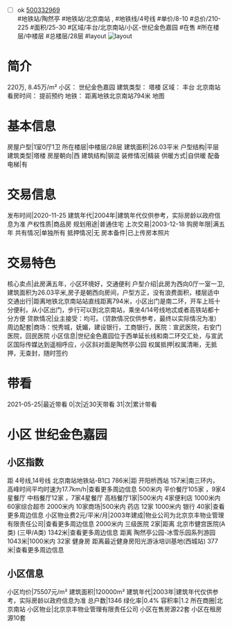 - [ ] ok [500332969](https://bj.5i5j.com/ershoufang/500332969.html)  
 #地铁站/陶然亭 #地铁站/北京南站 ,  #地铁线/4号线
#单价/8-10 #总价/210-225 #面积/25-30   #区域/丰台/北京南站/小区-世纪金色嘉园 #在售 #所在楼层/中楼层 #总楼层/28层 #layout 
![layout](http://image2.5i5j.com//group2/M00/B3/23/CgqJM12fIx-APu8lAAHjAnb8qbA179.jpg_P5.jpg) 
# 简介 
 220万,  8.45万/m² 
小区： 世纪金色嘉园
建筑类型： 塔楼
区域： 丰台 北京南站
看房时间： 提前预约
地铁： 距离地铁北京南站794米 地图
# 基本信息 
 房屋户型|1室0厅1卫
所在楼层|中楼层/28层
建筑面积|26.03平米
户型结构|平层
建筑类型|塔楼
房屋朝向|西
建筑结构|钢混
装修情况|精装
供暖方式|自供暖
配备电梯|有
# 交易信息 
 发布时间|2020-11-25
建筑年代|2004年|建筑年代仅供参考，实际房龄以政府信息为准
产权性质|商品房
规划用途|普通住宅
上次交易|2003-12-18
购房年限|满五年
共有情况|单独所有
抵押情况|无
房本备件|已上传房本照片
# 交易特色 
 核心卖点|此房满五年，小区环境好，交通便利
户型介绍|此房为西向0厅一室一卫,建筑面积为26.03平米,房子是朝西向房间，户型方正，没有浪费面积，楼层适中
交通出行|距离地铁北京南站站直线距离794米，小区出门是南二环，开车上班十分便利，从小区出门，步行可以到北京南站，乘坐4/14号线地忒或者高铁站都十分方便
贷款情况|业主接受：均可。（贷款情况仅供参考，最终以实际情况为准）
周边配套|商场：悦秀城，妩媚，建设银行，工商银行，医院：宣武医院，右安门医院，回民医院
小区信息|世纪金色嘉园位于西单延长线和南二环交汇处，与宣武区国际传媒达到遥相呼应，小区斜对面是陶然亭公园
权属抵押|权属清晰，无抵押，无查封，随时签约
# 带看 
 2021-05-25|最近带看	 0|次|近30天带看	 31|次|累计带看
# 小区 世纪金色嘉园
## 小区指数 
 距 4号线,14号线 北京南站地铁站-B1口 786米|距 开阳桥西站 157米|南三环内， 高峰时间平均时速为17.7km/h|查看更多周边信息
500米内 平价餐厅105家 ，9家4星餐厅
中档餐厅12家 ，7家4星餐厅
高档餐厅1家|500米内 4家便利店
1000米内 60家综合超市
2000米内 10家商场|500米内 药店 12家
1000米内 银行 40家|查看更多周边信息
小区物业费2元/平米/月|2003年建成|物业公司为北京京丰物业管理有限责任公司|查看更多周边信息
2000米内 三级医院 2家|距离 北京市健宫医院(A类) (三甲/A类) 1342米|查看更多周边信息
距离 陶然亭公园-冰雪乐园系列游园 1043米|1000米内 32家 健身房
距离最近健身房阳光游泳培训基地(西城站) 377米|查看更多周边信息
## 小区信息 
 小区均价|75507元/m²
建筑面积|120000m²
建筑年代|2003年|建筑年代仅供参考，实际房龄以政府信息为准
总户数|1346
绿化率|0.4%
容积率|1.2
所在商圈|北京南站
小区物业|北京京丰物业管理有限责任公司
小区在售房源22套
小区在租房源10套
